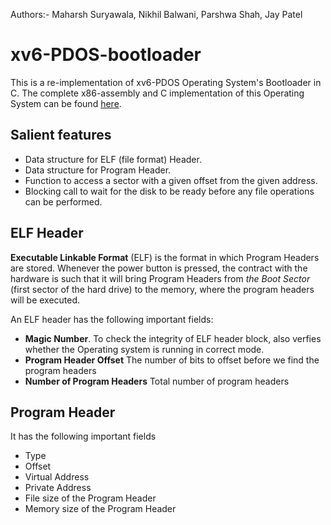 Authors:- Maharsh Suryawala, Nikhil Balwani, Parshwa Shah, Jay Patel

# xv6-PDOS-bootloader #

This is a re-implementation of xv6-PDOS Operating System's Bootloader in C. The complete x86-assembly and C implementation of this Operating System can be found [here](https://github.com/mit-pdos/xv6-public).

## Salient features ##
* Data structure for ELF (file format) Header.
* Data structure for Program Header.
* Function to access a sector with a given offset from the given address.
* Blocking call to wait for the disk to be ready before any file operations can be performed.

## ELF Header ##

**Executable Linkable Format** (ELF) is the format in which Program Headers are stored. Whenever the power button is pressed, the contract with the hardware is such that it will bring Program Headers from *the Boot Sector* (first sector of the hard drive) to the memory, where the program headers will be executed.

An ELF header has the following important fields:

* **Magic Number**. To check the integrity of ELF header block, also verfies whether the Operating system is running in correct mode.
* **Program Header Offset** The number of bits to offset before we find the program headers
* **Number of Program Headers** Total number of program headers

## Program Header ##

It has the following important fields

* Type
* Offset
* Virtual Address
* Private Address
* File size of the Program Header
* Memory size of the Program Header
